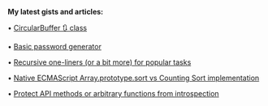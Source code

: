 **My latest gists and articles:**

• [CircularBuffer 🔃 class](https://gist.github.com/zhibirc/5bedda8032c181285589b75bf72f011b)

• [Basic password generator](https://gist.github.com/zhibirc/929b36329553d575fc18ee436e8e3d17)

• [Recursive one-liners (or a bit more) for popular tasks](https://gist.github.com/zhibirc/892483721dbf55ef2c28949b930e3167)

• [Native ECMAScript Array.prototype.sort vs Counting Sort implementation](https://zhibirc.github.io/dev-random/)

• [Protect API methods or arbitrary functions from introspection](https://gist.github.com/zhibirc/f18d161e6990e82bcbefd53864a840af)
